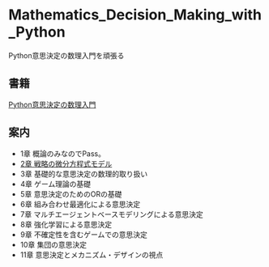 # Mathematics_Decision_Making_with_Python
Python意思決定の数理入門を頑張る

## 書籍
[Python意思決定の数理入門](https://www.ohmsha.co.jp/book/9784274228988/)

## 案内

- 1章 概論のみなのでPass。
- [2章 戦略の微分方程式モデル](https://8-u8.github.io/Mathematics_Decision_Making_with_Python/chp2.html)
- 3章 基礎的な意思決定の数理的取り扱い
- 4章 ゲーム理論の基礎
- 5章 意思決定のためのORの基礎
- 6章 組み合わせ最適化による意思決定
- 7章 マルチエージェントベースモデリングによる意思決定
- 8章 強化学習による意思決定
- 9章 不確定性を含むゲームでの意思決定
- 10章 集団の意思決定
- 11章 意思決定とメカニズム・デザインの視点